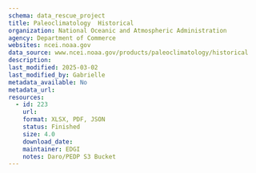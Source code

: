 ```yaml
---
schema: data_rescue_project 
title: Paleoclimatology  Historical
organization: National Oceanic and Atmospheric Administration
agency: Department of Commerce
websites: ncei.noaa.gov
data_source: www.ncei.noaa.gov/products/paleoclimatology/historical
description: 
last_modified: 2025-03-02
last_modified_by: Gabrielle
metadata_available: No
metadata_url: 
resources:
  - id: 223
    url: 
    format: XLSX, PDF, JSON
    status: Finished
    size: 4.0
    download_date: 
    maintainer: EDGI
    notes: Daro/PEDP S3 Bucket
---
```

